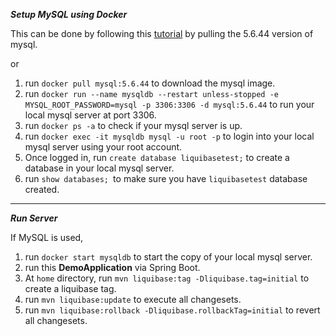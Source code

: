 ***Setup MySQL using Docker***

This can be done by following this [tutorial](https://nextbreakpoint.com/posts/article-run-mysql-in-docker-container.html) by pulling the 5.6.44 version of mysql.

or 

1. run `docker pull mysql:5.6.44` to download the mysql image.
2. run `docker run --name mysqldb --restart unless-stopped -e MYSQL_ROOT_PASSWORD=mysql -p 3306:3306 -d mysql:5.6.44` to run your local mysql server at port 3306.
3. run `docker ps -a` to check if your mysql server is up.
4. run `docker exec -it mysqldb mysql -u root -p` to login into your local mysql server using your root account.
5. Once logged in, run `create database liquibasetest;` to create a database in your local mysql server.
6. run `show databases; `to make sure you have `liquibasetest` database created.


***

***Run Server***

If MySQL is used,

1. run `docker start mysqldb` to start the copy of your local mysql server.
2. run this **DemoApplication** via Spring Boot.
3. At `home` directory, run `mvn liquibase:tag -Dliquibase.tag=initial` to create a liquibase tag.
4. run `mvn liquibase:update` to execute all changesets.
4. run `mvn liquibase:rollback -Dliquibase.rollbackTag=initial` to revert all changesets.